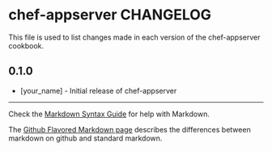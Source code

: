 chef-appserver CHANGELOG
========================

This file is used to list changes made in each version of the chef-appserver cookbook.

0.1.0
-----
- [your_name] - Initial release of chef-appserver

- - -
Check the [Markdown Syntax Guide](http://daringfireball.net/projects/markdown/syntax) for help with Markdown.

The [Github Flavored Markdown page](http://github.github.com/github-flavored-markdown/) describes the differences between markdown on github and standard markdown.

